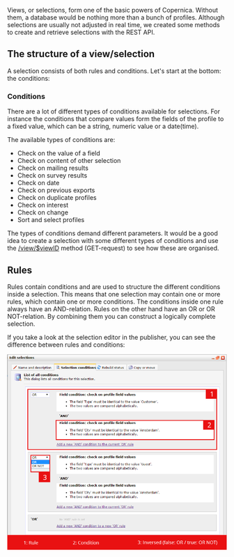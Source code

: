Views, or selections, form one of the basic powers of Copernica. Without
them, a database would be nothing more than a bunch of profiles.
Although selections are usually not adjusted in real time, we created
some methods to create and retrieve selections with the REST API.

The structure of a view/selection
---------------------------------

A selection consists of both rules and conditions. Let's start at the
bottom: the conditions:

### Conditions

There are a lot of different types of conditions available for
selections. For instance the conditions that compare values form the
fields of the profile to a fixed value, which can be a string, numeric
value or a date(time).

The available types of conditions are:

-   Check on the value of a field
-   Check on content of other selection
-   Check on mailing results
-   Check on survey results
-   Check on date
-   Check on previous exports
-   Check on duplicate profiles
-   Check on interest
-   Check on change
-   Sort and select profiles

The types of conditions demand different parameters. It would be a good
idea to create a selection with some different types of conditions and
use the [/view/\$viewID](./view.md) method (GET-request) to see how these are
organised.

Rules
-----

Rules contain conditions and are used to structure the different
conditions inside a selection. This means that one selection may contain
one or more rules, which contain one or more conditions. The conditions
inside one rule always have an AND-relation. Rules on the other hand
have an OR or OR NOT-relation. By combining them you can construct a
logically complete selection.

If you take a look at the selection editor in the publisher, you can see
the difference between rules and conditions:

![](../images/copernica-views.png)
